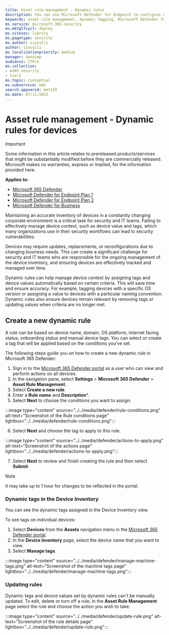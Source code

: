 ```yaml
---
title: Asset rule management - Dynamic rules 
description: You can use Microsoft Defender for Endpoint to configure dynamic tagging 
keywords: asset rule management, dynamic tagging, Microsoft Defender for Endpoint, devices, Microsoft 365 Defender, Defender
ms.service: microsoft-365-security
ms.mktglfcycl: deploy
ms.sitesec: library
ms.pagetype: security
ms.author: siosulli
author: siosulli
ms.localizationpriority: medium
manager: dansimp
audience: ITPro
ms.collection: 
- m365-security
- tier2
ms.topic: conceptual
ms.subservice: mde
search.appverid: met150
ms.date: 07/11/2023
---
```


# Asset rule management - Dynamic rules for devices

> [!IMPORTANT]
> Some information in this article relates to prereleased products/services that might be substantially modified before they are commercially released. Microsoft makes no warranties, express or implied, for the information provided here.

**Applies to:**

- [Microsoft 365 Defender](https://go.microsoft.com/fwlink/?linkid=2118804)
- [Microsoft Defender for Endpoint Plan 1](https://go.microsoft.com/fwlink/p/?linkid=2154037)
- [Microsoft Defender for Endpoint Plan 2](https://go.microsoft.com/fwlink/p/?linkid=2154037)
- [Microsoft Defender for Business](../defender-business/mdb-overview.md)

Maintaining an accurate inventory of devices in a constantly changing corporate environment is a critical task for security and IT teams. Failing to effectively manage device context, such as device value and tags, which many organizations use in their security workflows can lead to security vulnerabilities.

Devices may require updates, replacements, or reconfigurations due to changing business needs. This can create a significant challenge for security and IT teams who are responsible for the ongoing management of the device inventory, and ensuring devices are effectively tracked and managed over time.

Dynamic rules can help manage device context by assigning tags and device values automatically based on certain criteria. This will save time and ensure accuracy. For example, tagging devices with a specific OS version or assigning a value to devices with a particular naming convention. Dynamic rules also ensure devices remain relevant by removing tags or updating values when criteria are no longer met.

## Create a new dynamic rule

A rule can be based on device name, domain, OS platform, internet facing status, onboarding status and manual device tags. You can select or create a tag that will be applied based on the conditions you’ve set.

The following steps guide you on how to create a new dynamic rule in Microsoft 365 Defender:

1. Sign in to the [Microsoft 365 Defender portal](https://security.microsoft.com) as a user who can view and perform actions on all devices.
2. In the navigation pane, select **Settings** \> **Microsoft 365 Defender** \> **Asset Rule Management**.
3. Select **Create a new rule**.
4. Enter a **Rule name** and **Description***.
5. Select **Next** to choose the conditions you want to assign:

:::image type="content" source="../../media/defender/rule-conditions.png" alt-text="Screenshot of the Rule conditions page" lightbox="../../media/defender/rule-conditions.png":::

6. Select **Next** and choose the tag to apply to this rule.

:::image type="content" source="../../media/defender/actions-to-apply.png" alt-text="Screenshot of the actions page" lightbox="../../media/defender/actions-to-apply.png":::

7. Select **Next** to review and finish creating the rule and then select **Submit**.

>[!Note]
> It may take up to 1 hour for changes to be reflected in the portal.

### Dynamic tags in the Device Inventory

You can see the dynamic tags assigned in the Device Inventory view.

To see tags on individual devices:

1. Select **Devices** from the **Assets** navigation menu in the [Microsoft 365 Defender portal](https://security.microsoft.com).
2. In the **Device Inventory** page, select the device name that you want to view.
3. Select **Manage tags**.

:::image type="content" source="../../media/defender/manage-machine-tags.png" alt-text="Screenshot of the machine tags page" lightbox="../../media/defender/manage-machine-tags.png":::

### Updating rules

Dynamic tags and device values set by dynamic rules can't be manually updated. To edit, delete or turn off a rule, in the **Asset Rule Management** page select the rule and choose the action you wish to take:

:::image type="content" source="../../media/defender/update-rule.png" alt-text="Screenshot of the rule details page" lightbox="../../media/defender/update-rule.png":::
